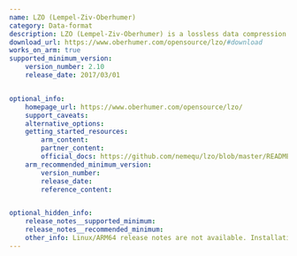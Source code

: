 ```yaml
---
name: LZO (Lempel-Ziv-Oberhumer)
category: Data-format
description: LZO (Lempel-Ziv-Oberhumer) is a lossless data compression library that is designed for real-time compression and decompression.
download_url: https://www.oberhumer.com/opensource/lzo/#download
works_on_arm: true
supported_minimum_version:
    version_number: 2.10
    release_date: 2017/03/01


optional_info:
    homepage_url: https://www.oberhumer.com/opensource/lzo/
    support_caveats:
    alternative_options:
    getting_started_resources:
        arm_content:
        partner_content:
        official_docs: https://github.com/nemequ/lzo/blob/master/README
    arm_recommended_minimum_version:
        version_number:
        release_date:
        reference_content:


optional_hidden_info:
    release_notes__supported_minimum:
    release_notes__recommended_minimum:
    other_info: Linux/ARM64 release notes are not available. Installation and testing are done via the [tar archive](https://www.oberhumer.com/opensource/lzo/download/lzo-2.10.tar.gz).
---
```


